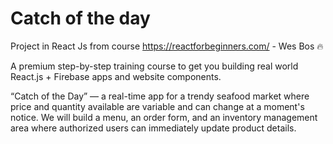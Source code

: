 # Catch of the day
Project in React Js from course https://reactforbeginners.com/ - Wes Bos 🔥 

A premium step-by-step training course to get you building real world React.js + Firebase apps and website components.

“Catch of the Day” — a real-time app for a trendy seafood market where price and quantity available are variable and can change at a moment's notice. We will build a menu, an order form, and an inventory management area where authorized users can immediately update product details.
